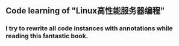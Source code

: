 ## Code learning of "Linux高性能服务器编程"

### I try to rewrite all code instances with annotations while reading this fantastic book.

